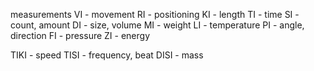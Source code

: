 measurements
VI - movement
RI - positioning
KI - length 
TI - time
SI - count, amount
DI - size, volume
MI - weight
LI - temperature
PI - angle, direction
FI - pressure
ZI - energy

TIKI - speed
TISI - frequency, beat 
DISI - mass
